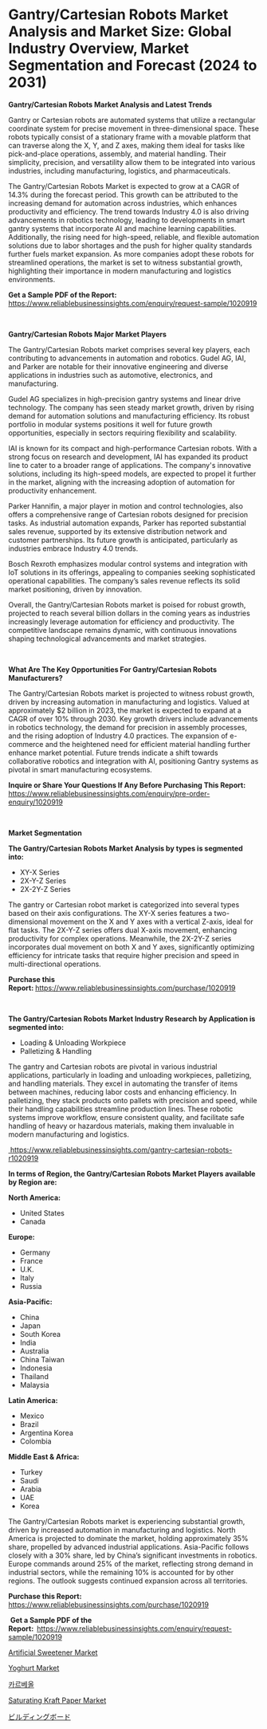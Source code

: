 <p><h1>Gantry/Cartesian Robots Market Analysis and Market Size: Global Industry Overview, Market Segmentation and Forecast (2024 to 2031)</h1></p><p><strong>Gantry/Cartesian Robots Market Analysis and Latest Trends</strong></p>
<p><p>Gantry or Cartesian robots are automated systems that utilize a rectangular coordinate system for precise movement in three-dimensional space. These robots typically consist of a stationary frame with a movable platform that can traverse along the X, Y, and Z axes, making them ideal for tasks like pick-and-place operations, assembly, and material handling. Their simplicity, precision, and versatility allow them to be integrated into various industries, including manufacturing, logistics, and pharmaceuticals.</p><p>The Gantry/Cartesian Robots Market is expected to grow at a CAGR of 14.3% during the forecast period. This growth can be attributed to the increasing demand for automation across industries, which enhances productivity and efficiency. The trend towards Industry 4.0 is also driving advancements in robotics technology, leading to developments in smart gantry systems that incorporate AI and machine learning capabilities. Additionally, the rising need for high-speed, reliable, and flexible automation solutions due to labor shortages and the push for higher quality standards further fuels market expansion. As more companies adopt these robots for streamlined operations, the market is set to witness substantial growth, highlighting their importance in modern manufacturing and logistics environments.</p></p>
<p><strong>Get a Sample PDF of the Report:&nbsp;</strong> <a href="https://www.reliablebusinessinsights.com/enquiry/request-sample/1020919">https://www.reliablebusinessinsights.com/enquiry/request-sample/1020919</a></p>
<p>&nbsp;</p>
<p><strong>Gantry/Cartesian Robots Major Market Players</strong></p>
<p><p>The Gantry/Cartesian Robots market comprises several key players, each contributing to advancements in automation and robotics. Gudel AG, IAI, and Parker are notable for their innovative engineering and diverse applications in industries such as automotive, electronics, and manufacturing.</p><p>Gudel AG specializes in high-precision gantry systems and linear drive technology. The company has seen steady market growth, driven by rising demand for automation solutions and manufacturing efficiency. Its robust portfolio in modular systems positions it well for future growth opportunities, especially in sectors requiring flexibility and scalability.</p><p>IAI is known for its compact and high-performance Cartesian robots. With a strong focus on research and development, IAI has expanded its product line to cater to a broader range of applications. The company's innovative solutions, including its high-speed models, are expected to propel it further in the market, aligning with the increasing adoption of automation for productivity enhancement.</p><p>Parker Hannifin, a major player in motion and control technologies, also offers a comprehensive range of Cartesian robots designed for precision tasks. As industrial automation expands, Parker has reported substantial sales revenue, supported by its extensive distribution network and customer partnerships. Its future growth is anticipated, particularly as industries embrace Industry 4.0 trends.</p><p>Bosch Rexroth emphasizes modular control systems and integration with IoT solutions in its offerings, appealing to companies seeking sophisticated operational capabilities. The company’s sales revenue reflects its solid market positioning, driven by innovation.</p><p>Overall, the Gantry/Cartesian Robots market is poised for robust growth, projected to reach several billion dollars in the coming years as industries increasingly leverage automation for efficiency and productivity. The competitive landscape remains dynamic, with continuous innovations shaping technological advancements and market strategies.</p></p>
<p>&nbsp;</p>
<p><strong>What Are The Key Opportunities For Gantry/Cartesian Robots Manufacturers?</strong></p>
<p><p>The Gantry/Cartesian Robots market is projected to witness robust growth, driven by increasing automation in manufacturing and logistics. Valued at approximately $2 billion in 2023, the market is expected to expand at a CAGR of over 10% through 2030. Key growth drivers include advancements in robotics technology, the demand for precision in assembly processes, and the rising adoption of Industry 4.0 practices. The expansion of e-commerce and the heightened need for efficient material handling further enhance market potential. Future trends indicate a shift towards collaborative robotics and integration with AI, positioning Gantry systems as pivotal in smart manufacturing ecosystems.</p></p>
<p><strong>Inquire or Share Your Questions If Any Before Purchasing This Report:</strong> <a href="https://www.reliablebusinessinsights.com/enquiry/pre-order-enquiry/1020919">https://www.reliablebusinessinsights.com/enquiry/pre-order-enquiry/1020919</a></p>
<p>&nbsp;</p>
<p><strong>Market Segmentation</strong></p>
<p><strong>The Gantry/Cartesian Robots Market Analysis by types is segmented into:</strong></p>
<p><ul><li>XY-X Series</li><li>2X-Y-Z Series</li><li>2X-2Y-Z Series</li></ul></p>
<p><p>The gantry or Cartesian robot market is categorized into several types based on their axis configurations. The XY-X series features a two-dimensional movement on the X and Y axes with a vertical Z-axis, ideal for flat tasks. The 2X-Y-Z series offers dual X-axis movement, enhancing productivity for complex operations. Meanwhile, the 2X-2Y-Z series incorporates dual movement on both X and Y axes, significantly optimizing efficiency for intricate tasks that require higher precision and speed in multi-directional operations.</p></p>
<p><strong>Purchase this Report:&nbsp;</strong><a href="https://www.reliablebusinessinsights.com/purchase/1020919">https://www.reliablebusinessinsights.com/purchase/1020919</a></p>
<p>&nbsp;</p>
<p><strong>The Gantry/Cartesian Robots Market Industry Research by Application is segmented into:</strong></p>
<p><ul><li>Loading & Unloading Workpiece</li><li>Palletizing & Handling</li></ul></p>
<p><p>The gantry and Cartesian robots are pivotal in various industrial applications, particularly in loading and unloading workpieces, palletizing, and handling materials. They excel in automating the transfer of items between machines, reducing labor costs and enhancing efficiency. In palletizing, they stack products onto pallets with precision and speed, while their handling capabilities streamline production lines. These robotic systems improve workflow, ensure consistent quality, and facilitate safe handling of heavy or hazardous materials, making them invaluable in modern manufacturing and logistics.</p></p>
<p><a href="https://www.reliablebusinessinsights.com/gantry-cartesian-robots-r1020919">&nbsp;https://www.reliablebusinessinsights.com/gantry-cartesian-robots-r1020919</a></p>
<p><strong>In terms of Region, the Gantry/Cartesian Robots Market Players available by Region are:</strong></p>
<p>
    <p> <strong> North America: </strong>
        <ul>
            <li>United States</li>
            <li>Canada</li>
        </ul>
        </p> 
    <p> <strong> Europe: </strong>
        <ul>
            <li>Germany</li>
            <li>France</li>
            <li>U.K.</li>
            <li>Italy</li>
            <li>Russia</li>
        </ul>
        </p> 
    <p> <strong> Asia-Pacific: </strong>
        <ul>
            <li>China</li>
            <li>Japan</li>
            <li>South Korea</li>
            <li>India</li>
            <li>Australia</li>
            <li>China Taiwan</li>
            <li>Indonesia</li>
            <li>Thailand</li>
            <li>Malaysia</li>
        </ul>
        </p> 
    <p> <strong> Latin America: </strong>
        <ul>
            <li>Mexico</li>
            <li>Brazil</li>
            <li>Argentina Korea</li>
            <li>Colombia</li>
        </ul>
        </p> 
    <p> <strong> Middle East & Africa: </strong>
        <ul>
            <li>Turkey</li>
            <li>Saudi</li>
            <li>Arabia</li>
            <li>UAE</li>
            <li>Korea</li>
        </ul>
    </p>
    </p>
<p><p>The Gantry/Cartesian Robots market is experiencing substantial growth, driven by increased automation in manufacturing and logistics. North America is projected to dominate the market, holding approximately 35% share, propelled by advanced industrial applications. Asia-Pacific follows closely with a 30% share, led by China’s significant investments in robotics. Europe commands around 25% of the market, reflecting strong demand in industrial sectors, while the remaining 10% is accounted for by other regions. The outlook suggests continued expansion across all territories.</p></p>
<p><strong>Purchase this Report: </strong><a href="https://www.reliablebusinessinsights.com/purchase/1020919">https://www.reliablebusinessinsights.com/purchase/1020919</a></p>
<p>&nbsp;<strong>Get a Sample PDF of the Report:&nbsp;&nbsp;</strong><a href="https://www.reliablebusinessinsights.com/enquiry/request-sample/1020919">https://www.reliablebusinessinsights.com/enquiry/request-sample/1020919</a></p>
<p><strong></strong></p>
<p><p><a href="https://www.linkedin.com/pulse/artificial-sweetener-market-insights-product-type-application-lkjge?trackingId=2DWISZRTScaJbNfqOPO%2F2g%3D%3D">Artificial Sweetener Market</a></p><p><a href="https://www.linkedin.com/pulse/global-yoghurt-market-analysis-trends-forecasts-growth-infje?trackingId=tP4zllLdTWe9pPwcT7BxvQ%3D%3D">Yoghurt Market</a></p><p><a href="https://medium.com/@jackwilkinon55/%EC%84%B8%EA%B3%84-carveol-market-%EC%9D%80-2024%EC%97%90%EC%84%9C-2031%EB%A1%9C-%EC%97%B0%ED%8F%89%EA%B7%A0-%EC%A6%9D%EA%B0%80%EC%9C%A8%EC%9D%84-%EB%B3%B4%EC%9D%BC-%EA%B2%83%EC%9C%BC%EB%A1%9C-%EC%98%88%EC%83%81%EB%90%A9%EB%8B%88%EB%8B%A4-d9cb3f631b09">카르베올</a></p><p><a href="https://issuu.com/reportprime-2/docs/saturating-kraft-paper-market-size-_4c2b62ac48bdab">Saturating Kraft Paper Market</a></p><p><a href="https://medium.com/@ericwilderman2001/building-boards-market-%E3%81%AF-%E3%82%B3%E3%82%B9%E3%83%88%E7%AE%A1%E7%90%86%E3%81%A8%E5%8A%B9%E7%8E%87%E5%90%91%E4%B8%8A%E3%82%92%E5%84%AA%E5%85%88%E3%81%97%E3%81%BE%E3%81%99-%E3%81%95%E3%82%89%E3%81%AB-%E5%A0%B1%E5%91%8A%E6%9B%B8%E3%81%AF%E5%B8%82%E5%A0%B4%E3%81%AE%E9%9C%80%E8%A6%81%E9%9D%A2%E3%81%A8%E4%BE%9B%E7%B5%A6%E9%9D%A2%E3%81%AE%E4%B8%A1%E6%96%B9%E3%82%92%E3%82%AB%E3%83%90%E3%83%BC%E3%81%97%E3%81%A6%E3%81%84%E3%81%BE%E3%81%99-building-boards-%E5%B8%82%E5%A0%B4%E3%81%AF-6418bebec161">ビルディングボード</a></p></p>
